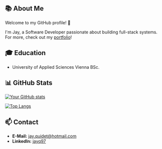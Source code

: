 ## 📚 About Me

Welcome to my GitHub profile! 👋

I'm Jay, a Software Developer passionate about building full-stack systems. For more, check out my [portfolio](https://jayq97.github.io/)!

## 🎓 Education

- University of Applied Sciences Vienna BSc.

## 📊 GitHub Stats

[![Your GitHub stats](https://github-readme-stats.vercel.app/api?username=jayq97&show_icons=true&theme=radical)](https://github.com/anuraghazra/github-readme-stats)

[![Top Langs](https://github-readme-stats.vercel.app/api/top-langs/?username=jayq97&layout=compact&theme=radical)](https://github.com/anuraghazra/github-readme-stats)

## 📫 Contact

- **E-Mail:** jay.quidet@hotmail.com
- **LinkedIn:** [jayq97](https://www.linkedin.com/in/jayq97/)
